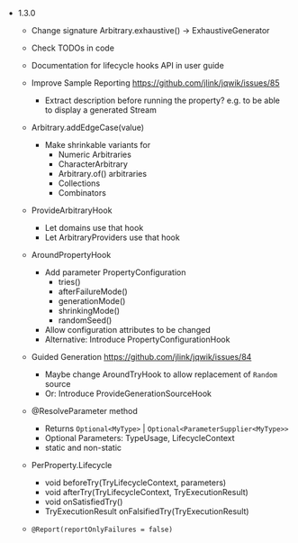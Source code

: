 - 1.3.0

    - Change signature Arbitrary.exhaustive() -> ExhaustiveGenerator

    - Check TODOs in code
    
    - Documentation for lifecycle hooks API in user guide
    
    - Improve Sample Reporting
      https://github.com/jlink/jqwik/issues/85
      - Extract description before running the property?
        e.g. to be able to display a generated Stream

    - Arbitrary.addEdgeCase(value) 
        - Make shrinkable variants for
            - Numeric Arbitraries
            - CharacterArbitrary
            - Arbitrary.of() arbitraries
            - Collections
            - Combinators

    - ProvideArbitraryHook
        - Let domains use that hook
        - Let ArbitraryProviders use that hook
        
    - AroundPropertyHook
        - Add parameter PropertyConfiguration
            - tries()
            - afterFailureMode()
            - generationMode()
            - shrinkingMode()
            - randomSeed()
        - Allow configuration attributes to be changed
        - Alternative: Introduce PropertyConfigurationHook
    
    - Guided Generation
      https://github.com/jlink/jqwik/issues/84
      - Maybe change AroundTryHook to allow replacement of `Random` source
      - Or: Introduce ProvideGenerationSourceHook
      
    - @ResolveParameter method
        - Returns `Optional<MyType>` | `Optional<ParameterSupplier<MyType>>`
        - Optional Parameters: TypeUsage, LifecycleContext
        - static and non-static

    - PerProperty.Lifecycle
        - void beforeTry(TryLifecycleContext, parameters)
        - void afterTry(TryLifecycleContext, TryExecutionResult)
        - void onSatisfiedTry()
        - TryExecutionResult onFalsifiedTry(TryExecutionResult)

    - `@Report(reportOnlyFailures = false)`

